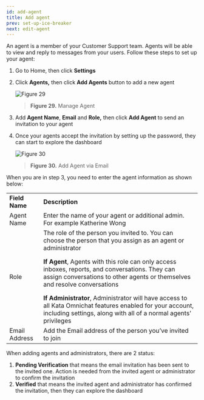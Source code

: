 ```yaml
---
id: add-agent
title: Add agent
prev: set-up-ice-breaker
next: edit-agent
---
```


An agent is a member of your Customer Support team. Agents will be able to view and reply to messages from your users. Follow these steps to set up your agent:

1. Go to Home, then click **Settings**
2. Click **Agents,** then click **Add Agents** button to add a new agent

    ![Figure 29](/assets/images/products/kata-omnichat/image29.png)

    > **Figure 29.** Manage Agent

3. Add **Agent Name**, **Email** and **Role,** then click **Add Agent** to send an invitation to your agent
4. Once your agents accept the invitation by setting up the password, they can start to explore the dashboard

    ![Figure 30](/assets/images/products/kata-omnichat/image30.png)

    > **Figure 30.** Add Agent via Email

When you are in step 3, you need to enter the agent information as shown below:

<table>
  <tr>
   <td><strong>Field Name</strong>
   </td>
   <td><strong>Description</strong>
   </td>
  </tr>
  <tr>
   <td>Agent Name
   </td>
   <td>Enter the name of your agent or additional admin. For example Katherine Wong
   </td>
  </tr>
  <tr>
   <td>Role
   </td>
   <td>The role of the person you invited to.  You can choose the person that you assign as an agent or administrator
<p>
<strong>If Agent</strong>, Agents with this role can only access inboxes, reports, and conversations. They can assign conversations to other agents or themselves and resolve conversations
</p>
<strong>If Administrator</strong>, Administrator will have access to all Kata Omnichat features enabled for your account, including settings, along with all of a normal agents' privileges
   </td>
  </tr>
  <tr>
   <td>Email Address
   </td>
   <td>Add the Email address of the person you’ve invited to join
   </td>
  </tr>
</table>

When adding agents and administrators, there are 2 status:

1. **Pending Verification** that means the email invitation has been sent to the invited one. Action is needed from the invited agent or administrator to confirm the invitation
2. **Verified** that means the invited agent and administrator has confirmed the invitation, then they can explore the dashboard
